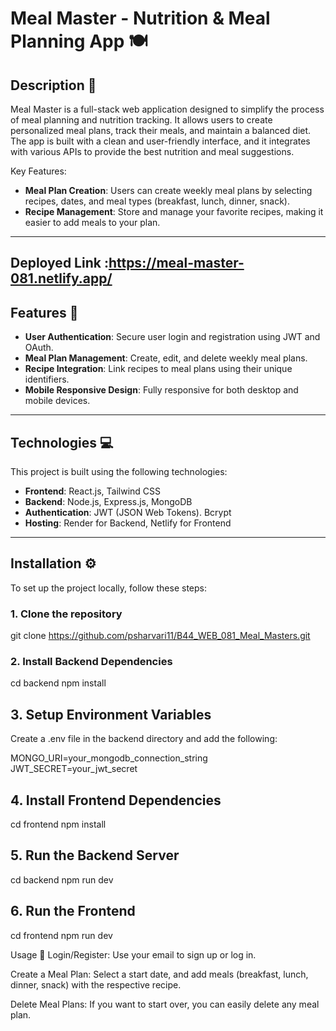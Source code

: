 # Meal Master - Nutrition & Meal Planning App 🍽️

## Description 📝

Meal Master is a full-stack web application designed to simplify the process of meal planning and nutrition tracking. It allows users to create personalized meal plans, track their meals, and maintain a balanced diet. The app is built with a clean and user-friendly interface, and it integrates with various APIs to provide the best nutrition and meal suggestions.

Key Features:
- **Meal Plan Creation**: Users can create weekly meal plans by selecting recipes, dates, and meal types (breakfast, lunch, dinner, snack).
- **Recipe Management**: Store and manage your favorite recipes, making it easier to add meals to your plan.

---
## Deployed Link :https://meal-master-081.netlify.app/
## Features 🌟

- **User Authentication**: Secure user login and registration using JWT and OAuth.
- **Meal Plan Management**: Create, edit, and delete weekly meal plans.
- **Recipe Integration**: Link recipes to meal plans using their unique identifiers.
- **Mobile Responsive Design**: Fully responsive for both desktop and mobile devices.

---

## Technologies 💻

This project is built using the following technologies:

- **Frontend**: React.js, Tailwind CSS
- **Backend**: Node.js, Express.js, MongoDB
- **Authentication**: JWT (JSON Web Tokens). Bcrypt
- **Hosting**: Render for Backend, Netlify for Frontend

---

## Installation ⚙️

To set up the project locally, follow these steps:

### 1. Clone the repository
git clone https://github.com/psharvari11/B44_WEB_081_Meal_Masters.git

### 2. Install Backend Dependencies
cd backend
npm install  


## 3. Setup Environment Variables
Create a .env file in the backend directory and add the following:

MONGO_URI=your_mongodb_connection_string
JWT_SECRET=your_jwt_secret



## 4. Install Frontend Dependencies

cd frontend
npm install

## 5. Run the Backend Server

cd backend
npm run dev


## 6. Run the Frontend

cd frontend
npm run dev


Usage 🚀
Login/Register: Use your email to sign up or log in.

Create a Meal Plan: Select a start date, and add meals (breakfast, lunch, dinner, snack) with the respective recipe.

Delete Meal Plans: If you want to start over, you can easily delete any meal plan.



